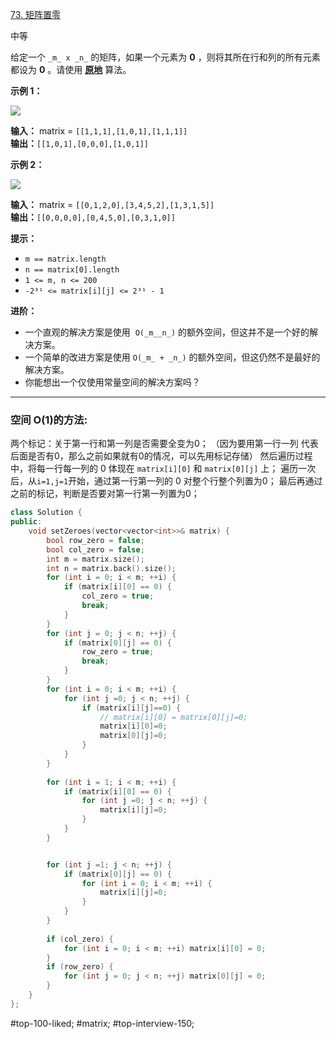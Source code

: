 [73. 矩阵置零](https://leetcode.cn/problems/set-matrix-zeroes/)

中等

给定一个 `_m_ x _n_` 的矩阵，如果一个元素为 **0** ，则将其所在行和列的所有元素都设为 **0** 。请使用 **[原地](http://baike.baidu.com/item/%E5%8E%9F%E5%9C%B0%E7%AE%97%E6%B3%95)** 算法。

**示例 1：**

![](https://assets.leetcode.com/uploads/2020/08/17/mat1.jpg)

**输入：** matrix = `[[1,1,1],[1,0,1],[1,1,1]]`  
**输出：**`[[1,0,1],[0,0,0],[1,0,1]]`

**示例 2：**

![](https://assets.leetcode.com/uploads/2020/08/17/mat2.jpg)

**输入：** matrix = `[[0,1,2,0],[3,4,5,2],[1,3,1,5]]`  
**输出：**`[[0,0,0,0],[0,4,5,0],[0,3,1,0]]`

**提示：**

- `m == matrix.length`
- `n == matrix[0].length`
- `1 <= m, n <= 200`
- `-2³¹ <= matrix[i][j] <= 2³¹ - 1`

**进阶：**

- 一个直观的解决方案是使用  `O(_m__n_)` 的额外空间，但这并不是一个好的解决方案。
- 一个简单的改进方案是使用 `O(_m_ + _n_)` 的额外空间，但这仍然不是最好的解决方案。
- 你能想出一个仅使用常量空间的解决方案吗？
---- ----

### 空间 O(1)的方法:
两个标记：关于第一行和第一列是否需要全变为0；
（因为要用第一行一列 代表 后面是否有0，那么之前如果就有0的情况，可以先用标记存储）
然后遍历过程中，将每一行每一列的 0 体现在 `matrix[i][0]` 和 `matrix[0][j]` 上；
遍历一次后，从`i=1,j=1`开始，通过第一行第一列的 0 对整个行整个列置为0；
最后再通过 之前的标记，判断是否要对第一行第一列置为0；
```cpp
class Solution {
public:
    void setZeroes(vector<vector<int>>& matrix) {
        bool row_zero = false;
        bool col_zero = false;
        int m = matrix.size();
        int n = matrix.back().size();
        for (int i = 0; i < m; ++i) {
            if (matrix[i][0] == 0) {
                col_zero = true;
                break;
            }
        }
        for (int j = 0; j < n; ++j) {
            if (matrix[0][j] == 0) {
                row_zero = true;
                break;
            }
        }
        for (int i = 0; i < m; ++i) {
            for (int j =0; j < n; ++j) {
                if (matrix[i][j]==0) {
                    // matrix[i][0] = matrix[0][j]=0;
                    matrix[i][0]=0;
                    matrix[0][j]=0;
                }
            }
        }
      
        for (int i = 1; i < m; ++i) {
            if (matrix[i][0] == 0) {
                for (int j =0; j < n; ++j) {
                    matrix[i][j]=0;
                }
            }
        }


        for (int j =1; j < n; ++j) {
            if (matrix[0][j] == 0) {
                for (int i = 0; i < m; ++i) {
                    matrix[i][j]=0;
                }
            }
        }
       
        if (col_zero) {
            for (int i = 0; i < m; ++i) matrix[i][0] = 0;
        }
        if (row_zero) {
            for (int j = 0; j < n; ++j) matrix[0][j] = 0;
        }
    }
};
```
#top-100-liked; #matrix; #top-interview-150;  